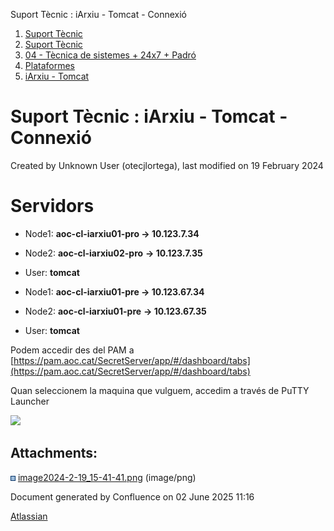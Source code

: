 Suport Tècnic : iArxiu - Tomcat - Connexió  

1.  [Suport Tècnic](index.html)
2.  [Suport Tècnic](13893782.html)
3.  [04 - Tècnica de sistemes + 24x7 + Padró](26313202.html)
4.  [Plataformes](Plataformes_41520520.html)
5.  [iArxiu - Tomcat](iArxiu---Tomcat_100009371.html)

Suport Tècnic : iArxiu - Tomcat - Connexió
==========================================

Created by Unknown User (otecjlortega), last modified on 19 February 2024

Servidors 
==========

*   Node1: **aoc-cl-iarxiu01-pro → 10.123.7.34**
    
*   Node2: **aoc-cl-iarxiu02-pro** **→ 10.123.7.35**
*   User: **tomcat**

*   Node1: **aoc-cl-iarxiu01-pre → 10.123.67.34**
    
*   Node2: **aoc-cl-iarxiu01-pre** **→ 10.123.67.35**
*   User: **tomcat**

Podem accedir des del PAM a [https://pam.aoc.cat/SecretServer/app/#/dashboard/tabs](https://pam.aoc.cat/SecretServer/app/#/dashboard/tabs)

Quan seleccionem la maquina que vulguem, accedim a través de PuTTY Launcher

![](attachments/100009372/100009382.png)

  

Attachments:
------------

![](images/icons/bullet_blue.gif) [image2024-2-19\_15-41-41.png](attachments/100009372/100009382.png) (image/png)  

Document generated by Confluence on 02 June 2025 11:16

[Atlassian](http://www.atlassian.com/)